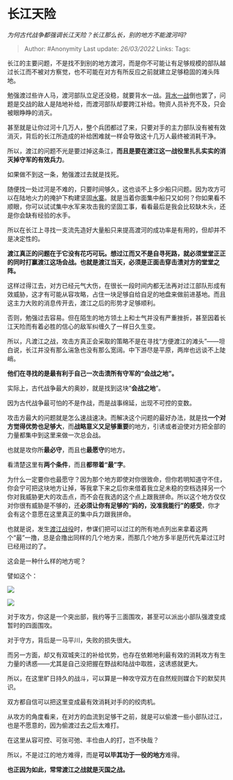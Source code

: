 # 长江天险
*为何古代战争都强调长江天险？长江那么长，别的地方不能渡河吗?*

> Author: #Anonymity
> Last update: *26/03/2022* 
> Links:
> Tags: 

长江的主要问题，不是找不到别的地方渡河，而是你不可能让有足够规模的部队越过长江而不被对方察觉，也不可能在对方有所反应之前就建立足够稳固的滩头阵地。

勉强渡过些许人马，渡河部队立足还没稳，就要背水一战。[背水一战](https://www.zhihu.com/search?q=%E8%83%8C%E6%B0%B4%E4%B8%80%E6%88%98&search_source=Entity&hybrid_search_source=Entity&hybrid_search_extra=%7B%22sourceType%22%3A%22answer%22%2C%22sourceId%22%3A1534640344%7D)倒也罢了，问题是交战的敌人是陆地补给，而渡河部队却要跨江补给。物资人员补充不及，只会被眼睁睁的消灭。

甚至就是让你过河十几万人，整个兵团都过了来，只要对手的主力部队没有被有效消灭，背后的长江所造成的补给困难就一样会导致这十几万人最终被消耗干净。

所以，渡江的问题不光是要过掉这条江，**而且是要在渡江这一战役里扎扎实实的消灭掉守军的有效兵力**。

如果做不到这一条，勉强渡过去就是找死。

随便找一处过河是不难的，只要时间够久，这也谈不上多少船只问题。因为攻方可以在陆地火力的掩护下构建坚固[水寨](https://www.zhihu.com/search?q=%E6%B0%B4%E5%AF%A8&search_source=Entity&hybrid_search_source=Entity&hybrid_search_extra=%7B%22sourceType%22%3A%22answer%22%2C%22sourceId%22%3A1534640344%7D)。就是当着你面集中船只又如何？你如果看不顺眼，你可以试试集中水军来攻击我的坚固工事，看看最后是我会比较缺木头，还是你会缺有经验的水手。

所以在长江上寻找一支流先造好大量船只来提高渡河的成功率是有用的，但却并不是决定性的。

**渡江真正的问题在于它没有花巧可玩。想过江而又不是自寻死路，就必须堂堂正正的同时打赢渡江这场会战。也就是渡江当天，必须是正面击穿击溃对方的堂堂之阵。**

这样过得江去，对方已经元气大伤，在很长一段时间内都无法再对过江部队形成有效威胁，这才有可能从容攻略，占住一块足够自给自足的地盘来做前进基地。而且这主力大败的消息传开去，渡江之后的形势才足够顺利。

否则，勉强过去容易。但在陌生的地方领土上和士气并没有严重挫折，甚至因着长江天险而有着必胜的信心的敌军纠缠久了一样日久生变。

所以，凡渡江之战，攻击方真正会采取的策略不是在寻找“方便渡江的滩头”——坦白说，长江并没有那么湍急也没有那么宽阔。中下游尽是平原，两岸也远谈不上陡峭。

**他们在寻找的是最有利于自己一次击溃所有守军的“会战之地”。**

实际上，古代战争最大的奥妙，就是找到这块“**会战之地**”。

因为古代战争最可怕的不是作战，而是战事绵延，出现不可控的变数。

攻击方最大的问题就是怎么速战速决。而解决这个问题的最好办法，就是找**一个对方觉得优势也足够大**，而**战略意义又足够重要**的地方，引诱或者迫使对方把全部的力量都集中到这里来做一次总会战。

也就是攻你所**最必守**，而且也**最愿守**的地方。

看清楚这里有**两个条件**，而且**都带着“最”字**。

为什么一定要你也最愿守？因为那个地方即使对你很致命，但你若明知道守不住，你会宁可把这块地方让掉，等我拿下来之后你来借着我立足未稳的空档选择另一个你对我威胁更大的攻击点，而不会在我选的这个点上跟我拼命。所以这个地方仅仅对你很有威胁是不够的，还**必须让你有足够的“妈的，没准我能行”的感受**，你才会有这个意愿在这里真正的集中兵力跟我拼命。

也就是说，发生[渡江战役](https://www.zhihu.com/search?q=%E6%B8%A1%E6%B1%9F%E6%88%98%E5%BD%B9&search_source=Entity&hybrid_search_source=Entity&hybrid_search_extra=%7B%22sourceType%22%3A%22answer%22%2C%22sourceId%22%3A1534640344%7D)时，参谋们把可以过江的所有地点列出来拿着这两个“最”一撸，总是会撸出同样的几个地方来，而那几个地方多半是历代先辈过江时已经用过的了。

这会是一种什么样的地方呢？

譬如这个：

![](https://pic2.zhimg.com/50/v2-02df9cc051f8893c3894946e04e641ea_720w.jpg?source=1940ef5c)

  

![](https://pic3.zhimg.com/50/v2-b9473675d4ab7b298fc180a0a2b25f88_720w.jpg?source=1940ef5c)

对于攻方，你这是一个突出部，我约等于三面围攻，甚至可以派出小部队强渡变成暂时的四面围攻。

对于守方，背后是一马平川，失败的损失很大。

而另一方面，却又有双城夹江的补给优势，也存在依赖地利最有效的消耗攻方有生力量的诱惑——尤其是自己没把握在野战和陆战中取胜，这诱惑就更大。

所以，在这里旷日持久的战斗，可以算是一种攻守双方在自然规则媒合下的默契共识。

双方都自信可以把这里变成最有效消耗对手的的绞肉机。

从攻方的角度看来，在对方的血流到足够干之前，就是可以偷渡一些小部队过江，也是不愿意的，因为偷渡过去之后太难打。

在这里从容可控、可张可弛、丰俭由人的打，岂不快哉？

所以，不是过江的地方难得，而是**可以毕其功于一役的地方**难得。

**也正因为如此，常常渡江之战就是灭国之战。**